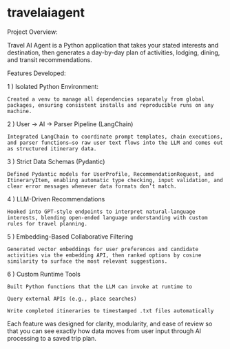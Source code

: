 # travelaiagent
Project Overview:

Travel AI Agent is a Python application that takes your stated interests and destination, then generates a day-by-day plan of activities, lodging, dining, and transit recommendations.

Features Developed:

1 ) Isolated Python Environment:

    Created a venv to manage all dependencies separately from global packages, ensuring consistent installs and reproducible runs on any machine.

2 ) User → AI → Parser Pipeline (LangChain)

    Integrated LangChain to coordinate prompt templates, chain executions, and parser functions—so raw user text flows into the LLM and comes out as structured itinerary data.

3 ) Strict Data Schemas (Pydantic)

    Defined Pydantic models for UserProfile, RecommendationRequest, and ItineraryItem, enabling automatic type checking, input validation, and clear error messages whenever data formats don’t match.

4 ) LLM-Driven Recommendations

    Hooked into GPT-style endpoints to interpret natural-language interests, blending open-ended language understanding with custom rules for travel planning.

5 ) Embedding-Based Collaborative Filtering

    Generated vector embeddings for user preferences and candidate activities via the embedding API, then ranked options by cosine similarity to surface the most relevant suggestions.

6 ) Custom Runtime Tools

    Built Python functions that the LLM can invoke at runtime to
    
    Query external APIs (e.g., place searches)
    
    Write completed itineraries to timestamped .txt files automatically

Each feature was designed for clarity, modularity, and ease of review so that you can see exactly how data moves from user input through AI processing to a saved trip plan.

